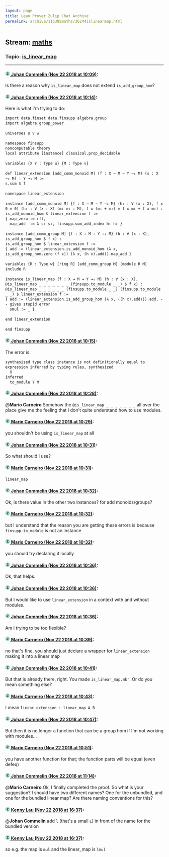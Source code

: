 ```yaml
---
layout: page
title: Lean Prover Zulip Chat Archive 
permalink: archive/116395maths/36244islinearmap.html
---
```


## Stream: [maths](index.html)
### Topic: [is_linear_map](36244islinearmap.html)

---

#### [![Click to go to Zulip](../../assets/img/zulip2.png) Johan Commelin (Nov 22 2018 at 10:09)](https://leanprover.zulipchat.com/#narrow/stream/116395-maths/topic/is_linear_map/near/148162896):
Is there a reason why `is_linear_map` does not extend `is_add_group_hom`?

#### [![Click to go to Zulip](../../assets/img/zulip2.png) Johan Commelin (Nov 22 2018 at 10:14)](https://leanprover.zulipchat.com/#narrow/stream/116395-maths/topic/is_linear_map/near/148163165):
Here is what I'm trying to do:
```lean
import data.finset data.finsupp algebra.group
import algebra.group_power

universes u v w

namespace finsupp
noncomputable theory
local attribute [instance] classical.prop_decidable

variables {X Y : Type u} {M : Type v}

def linear_extension [add_comm_monoid M] (f : X → M → Y →₀ M) (s : X →₀ M) : Y →₀ M :=
s.sum $ f

namespace linear_extension

instance [add_comm_monoid M] {f : X → M → Y →₀ M} (h₁ : ∀ (x : X), f x 0 = 0) (h₂ : ∀ (x : X) (m₁ m₂ : M), f x (m₁ + m₂) = f x m₁ + f x m₂) :
is_add_monoid_hom $ linear_extension f :=
{ map_zero := rfl,
  map_add  := λ s₁ s₂, finsupp.sum_add_index h₁ h₂ }

instance [add_comm_group M] {f : X → M → Y →₀ M} (h : ∀ (x : X), is_add_group_hom $ f x) :
is_add_group_hom $ linear_extension f :=
{ add := (linear_extension.is_add_monoid_hom (λ x, is_add_group_hom.zero (f x)) (λ x, (h x).add)).map_add }

variables {R : Type w} [ring R] [add_comm_group M] [module R M]
include R

instance is_linear_map {f : X → M → Y →₀ M} (h : ∀ (x : X), @is_linear_map _ _ _ _ _ _ _ (finsupp.to_module _ _) $ f x) :
@is_linear_map _ _ _ _ _ _ (finsupp.to_module _ _) (finsupp.to_module _ _) $ linear_extension f :=
{ add := (linear_extension.is_add_group_hom (λ x, ⟨(h x).add⟩)).add, -- gives stupid error
  smul := _ }

end linear_extension

end finsupp
```

#### [![Click to go to Zulip](../../assets/img/zulip2.png) Johan Commelin (Nov 22 2018 at 10:15)](https://leanprover.zulipchat.com/#narrow/stream/116395-maths/topic/is_linear_map/near/148163178):
The error is:
```
synthesized type class instance is not definitionally equal to expression inferred by typing rules, synthesized
  ⁇
inferred
  to_module Y M
```

#### [![Click to go to Zulip](../../assets/img/zulip2.png) Johan Commelin (Nov 22 2018 at 10:28)](https://leanprover.zulipchat.com/#narrow/stream/116395-maths/topic/is_linear_map/near/148163749):
@**Mario Carneiro** Somehow the `@is_linear_map _ _ _ _ _ _ _` all over the place give me the feeling that I don't quite understand how to use modules.

#### [![Click to go to Zulip](../../assets/img/zulip2.png) Mario Carneiro (Nov 22 2018 at 10:29)](https://leanprover.zulipchat.com/#narrow/stream/116395-maths/topic/is_linear_map/near/148163772):
you shouldn't be using `is_linear_map` at all

#### [![Click to go to Zulip](../../assets/img/zulip2.png) Johan Commelin (Nov 22 2018 at 10:31)](https://leanprover.zulipchat.com/#narrow/stream/116395-maths/topic/is_linear_map/near/148163907):
So what should I use?

#### [![Click to go to Zulip](../../assets/img/zulip2.png) Mario Carneiro (Nov 22 2018 at 10:31)](https://leanprover.zulipchat.com/#narrow/stream/116395-maths/topic/is_linear_map/near/148163914):
`linear_map`

#### [![Click to go to Zulip](../../assets/img/zulip2.png) Johan Commelin (Nov 22 2018 at 10:32)](https://leanprover.zulipchat.com/#narrow/stream/116395-maths/topic/is_linear_map/near/148163971):
Ok, is there value in the other two instances? for add monoids/groups?

#### [![Click to go to Zulip](../../assets/img/zulip2.png) Mario Carneiro (Nov 22 2018 at 10:32)](https://leanprover.zulipchat.com/#narrow/stream/116395-maths/topic/is_linear_map/near/148163981):
but I understand that the reason you are getting these errors is because `finsupp.to_module` is not an instance

#### [![Click to go to Zulip](../../assets/img/zulip2.png) Mario Carneiro (Nov 22 2018 at 10:32)](https://leanprover.zulipchat.com/#narrow/stream/116395-maths/topic/is_linear_map/near/148163986):
you should try declaring it locally

#### [![Click to go to Zulip](../../assets/img/zulip2.png) Johan Commelin (Nov 22 2018 at 10:36)](https://leanprover.zulipchat.com/#narrow/stream/116395-maths/topic/is_linear_map/near/148164159):
Ok, that helps.

#### [![Click to go to Zulip](../../assets/img/zulip2.png) Johan Commelin (Nov 22 2018 at 10:36)](https://leanprover.zulipchat.com/#narrow/stream/116395-maths/topic/is_linear_map/near/148164169):
But I would like to use `linear_extension` in a context with and without modules.

#### [![Click to go to Zulip](../../assets/img/zulip2.png) Johan Commelin (Nov 22 2018 at 10:36)](https://leanprover.zulipchat.com/#narrow/stream/116395-maths/topic/is_linear_map/near/148164172):
Am I trying to be  too flexible?

#### [![Click to go to Zulip](../../assets/img/zulip2.png) Mario Carneiro (Nov 22 2018 at 10:39)](https://leanprover.zulipchat.com/#narrow/stream/116395-maths/topic/is_linear_map/near/148164328):
no that's fine, you should just declare a wrapper for `linear_extension` making it into a linear map

#### [![Click to go to Zulip](../../assets/img/zulip2.png) Johan Commelin (Nov 22 2018 at 10:41)](https://leanprover.zulipchat.com/#narrow/stream/116395-maths/topic/is_linear_map/near/148164410):
But that is already there, right. You made `is_linear_map.mk'`. Or do you mean something else?

#### [![Click to go to Zulip](../../assets/img/zulip2.png) Mario Carneiro (Nov 22 2018 at 10:43)](https://leanprover.zulipchat.com/#narrow/stream/116395-maths/topic/is_linear_map/near/148164519):
I mean `linear_extension : linear_map A B`

#### [![Click to go to Zulip](../../assets/img/zulip2.png) Johan Commelin (Nov 22 2018 at 10:47)](https://leanprover.zulipchat.com/#narrow/stream/116395-maths/topic/is_linear_map/near/148164724):
But then it is no longer a function that can be a group hom if I'm not working with modules...

#### [![Click to go to Zulip](../../assets/img/zulip2.png) Mario Carneiro (Nov 22 2018 at 10:51)](https://leanprover.zulipchat.com/#narrow/stream/116395-maths/topic/is_linear_map/near/148164936):
you have another function for that; the function parts will be equal (even defeq)

#### [![Click to go to Zulip](../../assets/img/zulip2.png) Johan Commelin (Nov 22 2018 at 11:14)](https://leanprover.zulipchat.com/#narrow/stream/116395-maths/topic/is_linear_map/near/148166197):
@**Mario Carneiro** Ok, I finally completed the proof. So what is your suggestion? I should have two different names? One for the unbundled, and one for the bundled linear map? Are there naming conventions for this?

#### [![Click to go to Zulip](../../assets/img/zulip2.png) Kenny Lau (Nov 22 2018 at 16:37)](https://leanprover.zulipchat.com/#narrow/stream/116395-maths/topic/is_linear_map/near/148182128):
@**Johan Commelin** add `l` (that's a small `L`) in front of the name for the bundled version

#### [![Click to go to Zulip](../../assets/img/zulip2.png) Kenny Lau (Nov 22 2018 at 16:37)](https://leanprover.zulipchat.com/#narrow/stream/116395-maths/topic/is_linear_map/near/148182132):
so e.g. the map is `mul` and the linear_map is `lmul`

